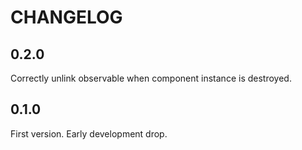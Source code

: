 CHANGELOG
===

0.2.0
--

Correctly unlink observable when component instance is destroyed.

0.1.0
--

First version. Early development drop.
